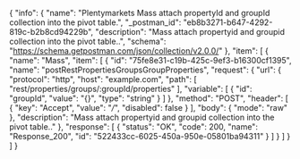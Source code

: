 {
  "info": {
    "name": "Plentymarkets Mass attach propertyId and groupId collection into the pivot table.",
    "_postman_id": "eb8b3271-b647-4292-819c-b2b8cd94229b",
    "description": "Mass attach propertyid and groupid collection into the pivot table..",
    "schema": "https://schema.getpostman.com/json/collection/v2.0.0/"
  },
  "item": [
    {
      "name": "Mass",
      "item": [
        {
          "id": "75fe8e31-c19b-425c-9ef3-b16300cf1395",
          "name": "postRestPropertiesGroupsGroupProperties",
          "request": {
            "url": {
              "protocol": "http",
              "host": "example.com",
              "path": [
                "rest/properties/groups/:groupId/properties"
              ],
              "variable": [
                {
                  "id": "groupId",
                  "value": "{}",
                  "type": "string"
                }
              ]
            },
            "method": "POST",
            "header": [
              {
                "key": "Accept",
                "value": "*/*",
                "disabled": false
              }
            ],
            "body": {
              "mode": "raw"
            },
            "description": "Mass attach propertyid and groupid collection into the pivot table.."
          },
          "response": [
            {
              "status": "OK",
              "code": 200,
              "name": "Response_200",
              "id": "522433cc-6025-450a-950e-05801ba94311"
            }
          ]
        }
      ]
    }
  ]
}